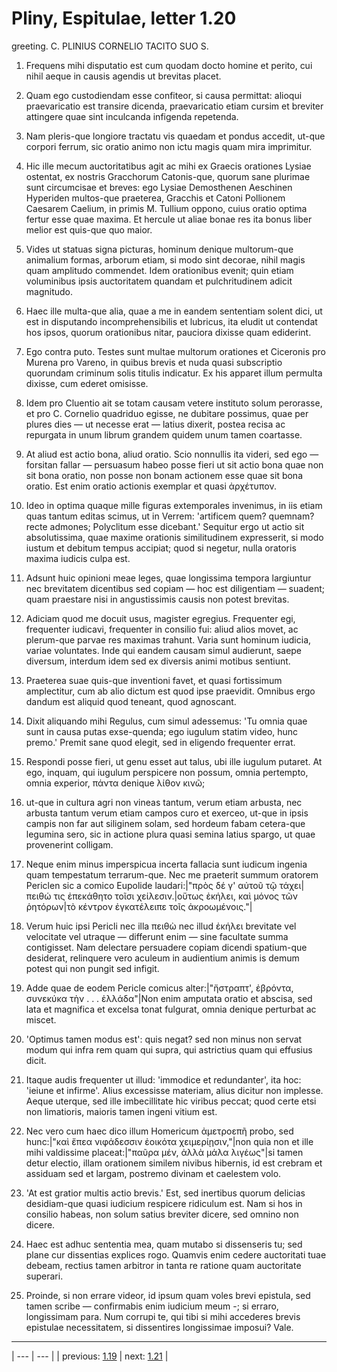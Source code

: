 # Pliny, Espitulae, letter 1.20

greeting. C. PLINIUS CORNELIO TACITO SUO S.



1. Frequens mihi disputatio est cum quodam docto homine et perito, cui nihil aeque in causis agendis ut brevitas placet.



2. Quam ego custodiendam esse confiteor, si causa permittat: alioqui praevaricatio est transire dicenda, praevaricatio etiam cursim et breviter attingere quae sint inculcanda infigenda repetenda.



3. Nam pleris-que longiore tractatu vis quaedam et pondus accedit, ut-que corpori ferrum, sic oratio animo non ictu magis quam mira imprimitur.



4. Hic ille mecum auctoritatibus agit ac mihi ex Graecis orationes Lysiae ostentat, ex nostris Gracchorum Catonis-que, quorum sane plurimae sunt circumcisae et breves: ego Lysiae Demosthenen Aeschinen Hyperiden multos-que praeterea, Gracchis et Catoni Pollionem Caesarem Caelium, in primis M. Tullium oppono, cuius oratio optima fertur esse quae maxima. Et hercule ut aliae bonae res ita bonus liber melior est quis-que quo maior.



5. Vides ut statuas signa picturas, hominum denique multorum-que animalium formas, arborum etiam, si modo sint decorae, nihil magis quam amplitudo commendet. Idem orationibus evenit; quin etiam voluminibus ipsis auctoritatem quandam et pulchritudinem adicit magnitudo.



6. Haec ille multa-que alia, quae a me in eandem sententiam solent dici, ut est in disputando incomprehensibilis et lubricus, ita eludit ut contendat hos ipsos, quorum orationibus nitar, pauciora dixisse quam ediderint.



7. Ego contra puto. Testes sunt multae multorum orationes et Ciceronis pro Murena pro Vareno, in quibus brevis et nuda quasi subscriptio quorundam criminum solis titulis indicatur. Ex his apparet illum permulta dixisse, cum ederet omisisse.



8. Idem pro Cluentio ait se totam causam vetere instituto solum perorasse, et pro C. Cornelio quadriduo egisse, ne dubitare possimus, quae per plures dies — ut necesse erat — latius dixerit, postea recisa ac repurgata in unum librum grandem quidem unum tamen coartasse.



9. At aliud est actio bona, aliud oratio. Scio nonnullis ita videri, sed ego — forsitan fallar — persuasum habeo posse fieri ut sit actio bona quae non sit bona oratio, non posse non bonam actionem esse quae sit bona oratio. Est enim oratio actionis exemplar et quasi ἀρχέτυπον.



10. Ideo in optima quaque mille figuras extemporales invenimus, in iis etiam quas tantum editas scimus, ut in Verrem: 'artificem quem? quemnam? recte admones; Polyclitum esse dicebant.' Sequitur ergo ut actio sit absolutissima, quae maxime orationis similitudinem expresserit, si modo iustum et debitum tempus accipiat; quod si negetur, nulla oratoris maxima iudicis culpa est.



11. Adsunt huic opinioni meae leges, quae longissima tempora largiuntur nec brevitatem dicentibus sed copiam — hoc est diligentiam — suadent; quam praestare nisi in angustissimis causis non potest brevitas.



12. Adiciam quod me docuit usus, magister egregius. Frequenter egi, frequenter iudicavi, frequenter in consilio fui: aliud alios movet, ac plerum-que parvae res maximas trahunt. Varia sunt hominum iudicia, variae voluntates. Inde qui eandem causam simul audierunt, saepe diversum, interdum idem sed ex diversis animi motibus sentiunt.



13. Praeterea suae quis-que inventioni favet, et quasi fortissimum amplectitur, cum ab alio dictum est quod ipse praevidit. Omnibus ergo dandum est aliquid quod teneant, quod agnoscant.



14. Dixit aliquando mihi Regulus, cum simul adessemus: 'Tu omnia quae sunt in causa putas exse-quenda; ego iugulum statim video, hunc premo.' Premit sane quod elegit, sed in eligendo frequenter errat.



15. Respondi posse fieri, ut genu esset aut talus, ubi ille iugulum putaret. At ego, inquam, qui iugulum perspicere non possum, omnia pertempto, omnia experior, πάντα denique λίθον κινῶ;



16. ut-que in cultura agri non vineas tantum, verum etiam arbusta, nec arbusta tantum verum etiam campos curo et exerceo, ut-que in ipsis campis non far aut siliginem solam, sed hordeum fabam cetera-que legumina sero, sic in actione plura quasi semina latius spargo, ut quae provenerint colligam.



17. Neque enim minus imperspicua incerta fallacia sunt iudicum ingenia quam tempestatum terrarum-que. Nec me praeterit summum oratorem Periclen sic a comico Eupolide laudari:|"πρὸς δέ γ' αὐτοῦ τῷ τάχει|πειθώ τις ἐπεκάθητο τοῖσι χείλεσιν.|οὕτως ἐκήλει, καὶ μόνος τῶν ῥητόρων|τὸ κέντρον ἐγκατέλειπε τοῖς ἀκροωμένοις."|



18. Verum huic ipsi Pericli nec illa πειθὼ nec illud ἐκήλει brevitate vel velocitate vel utraque — differunt enim — sine facultate summa contigisset. Nam delectare persuadere copiam dicendi spatium-que desiderat, relinquere vero aculeum in audientium animis is demum potest qui non pungit sed infigit.



19. Adde quae de eodem Pericle comicus alter:|"ἤστραπτ', ἐβρόντα, συνεκύκα τὴν . . . ἑλλάδα"|Non enim amputata oratio et abscisa, sed lata et magnifica et excelsa tonat fulgurat, omnia denique perturbat ac miscet.



20. 'Optimus tamen modus est': quis negat? sed non minus non servat modum qui infra rem quam qui supra, qui astrictius quam qui effusius dicit.



21. Itaque audis frequenter ut illud: 'immodice et redundanter', ita hoc: 'ieiune et infirme'. Alius excessisse materiam, alius dicitur non implesse. Aeque uterque, sed ille imbecillitate hic viribus peccat; quod certe etsi non limatioris, maioris tamen ingeni vitium est.



22. Nec vero cum haec dico illum Homericum ἀμετροεπῆ probo, sed hunc:|"καὶ ἔπεα νιφάδεσσιν ἐοικότα χειμερίῃσιν,"|non quia non et ille mihi valdissime placeat:|"παῦρα μέν, ἀλλὰ μάλα λιγέως"|si tamen detur electio, illam orationem similem nivibus hibernis, id est crebram et assiduam sed et largam, postremo divinam et caelestem volo.



23. 'At est gratior multis actio brevis.' Est, sed inertibus quorum delicias desidiam-que quasi iudicium respicere ridiculum est. Nam si hos in consilio habeas, non solum satius breviter dicere, sed omnino non dicere.



24. Haec est adhuc sententia mea, quam mutabo si dissenseris tu; sed plane cur dissentias explices rogo. Quamvis enim cedere auctoritati tuae debeam, rectius tamen arbitror in tanta re ratione quam auctoritate superari.



25. Proinde, si non errare videor, id ipsum quam voles brevi epistula, sed tamen scribe — confirmabis enim iudicium meum -; si erraro, longissimam para. Num corrupi te, qui tibi si mihi accederes brevis epistulae necessitatem, si dissentires longissimae imposui? Vale.



---

| --- | --- |
| previous: [1.19](../1.19/) | next: [1.21](../1.21/) |
